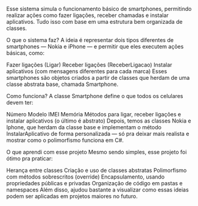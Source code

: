 Esse sistema simula o funcionamento básico de smartphones, permitindo realizar ações como fazer ligações, receber chamadas e instalar aplicativos. Tudo isso com base em uma estrutura bem organizada de classes.



 O que o sistema faz?
A ideia é representar dois tipos diferentes de smartphones — Nokia e iPhone — e permitir que eles executem ações básicas, como:

 Fazer ligações (Ligar)
 Receber ligações (ReceberLigacao)
 Instalar aplicativos (com mensagens diferentes para cada marca)
Esses smartphones são objetos criados a partir de classes que herdam de uma classe abstrata base, chamada Smartphone.



Como funciona?
A classe Smartphone define o que todos os celulares devem ter:

Número
Modelo
IMEI
Memória
Métodos para ligar, receber ligações e instalar aplicativos (o último é abstrato)
Depois, temos as classes Nokia e Iphone, que herdam da classe base e implementam o método InstalarAplicativo de forma personalizada — só pra deixar mais realista e mostrar como o polimorfismo funciona em C#.



O que aprendi com esse projeto
Mesmo sendo simples, esse projeto foi ótimo pra praticar:

 Herança entre classes
 Criação e uso de classes abstratas
 Polimorfismo com métodos sobrescritos (override)
 Encapsulamento, usando propriedades públicas e privadas
 Organização de código em pastas e namespaces
Além disso, ajudou bastante a visualizar como essas ideias podem ser aplicadas em projetos maiores no futuro.
